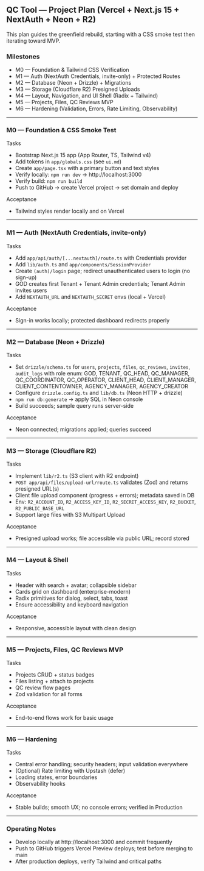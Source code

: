 ## QC Tool — Project Plan (Vercel + Next.js 15 + NextAuth + Neon + R2)

This plan guides the greenfield rebuild, starting with a CSS smoke test then iterating toward MVP.

### Milestones

- M0 — Foundation & Tailwind CSS Verification
- M1 — Auth (NextAuth Credentials, invite-only) + Protected Routes
- M2 — Database (Neon + Drizzle) + Migrations
- M3 — Storage (Cloudflare R2) Presigned Uploads
- M4 — Layout, Navigation, and UI Shell (Radix + Tailwind)
- M5 — Projects, Files, QC Reviews MVP
- M6 — Hardening (Validation, Errors, Rate Limiting, Observability)

---

### M0 — Foundation & CSS Smoke Test

Tasks
- Bootstrap Next.js 15 app (App Router, TS, Tailwind v4)
- Add tokens in `app/globals.css` (see `ui.md`)
- Create `app/page.tsx` with a primary button and text styles
- Verify locally: `npm run dev` → http://localhost:3000
- Verify build: `npm run build`
- Push to GitHub → create Vercel project → set domain and deploy

Acceptance
- Tailwind styles render locally and on Vercel

---

### M1 — Auth (NextAuth Credentials, invite-only)

Tasks
- Add `app/api/auth/[...nextauth]/route.ts` with Credentials provider
- Add `lib/auth.ts` and `app/components/SessionProvider`
- Create `(auth)/login` page; redirect unauthenticated users to login (no sign-up)
- GOD creates first Tenant + Tenant Admin credentials; Tenant Admin invites users
- Add `NEXTAUTH_URL` and `NEXTAUTH_SECRET` envs (local + Vercel)

Acceptance
- Sign-in works locally; protected dashboard redirects properly

---

### M2 — Database (Neon + Drizzle)

Tasks
- Set `drizzle/schema.ts` for `users`, `projects`, `files`, `qc_reviews`, `invites`, `audit_logs` with role enum: GOD, TENANT, QC_HEAD, QC_MANAGER, QC_COORDINATOR, QC_OPERATOR, CLIENT_HEAD, CLIENT_MANAGER, CLIENT_CONTENTOWNER, AGENCY_MANAGER, AGENCY_CREATOR
- Configure `drizzle.config.ts` and `lib/db.ts` (Neon HTTP + drizzle)
- `npm run db:generate` → apply SQL in Neon console
- Build succeeds; sample query runs server-side

Acceptance
- Neon connected; migrations applied; queries succeed

---

### M3 — Storage (Cloudflare R2)

Tasks
- Implement `lib/r2.ts` (S3 client with R2 endpoint)
- `POST app/api/files/upload-url/route.ts` validates (Zod) and returns presigned URL(s)
- Client file upload component (progress + errors); metadata saved in DB
- Env: `R2_ACCOUNT_ID`, `R2_ACCESS_KEY_ID`, `R2_SECRET_ACCESS_KEY`, `R2_BUCKET`, `R2_PUBLIC_BASE_URL`
 - Support large files with S3 Multipart Upload

Acceptance
- Presigned upload works; file accessible via public URL; record stored

---

### M4 — Layout & Shell

Tasks
- Header with search + avatar; collapsible sidebar
- Cards grid on dashboard (enterprise-modern)
- Radix primitives for dialog, select, tabs, toast
- Ensure accessibility and keyboard navigation

Acceptance
- Responsive, accessible layout with clean design

---

### M5 — Projects, Files, QC Reviews MVP

Tasks
- Projects CRUD + status badges
- Files listing + attach to projects
- QC review flow pages
- Zod validation for all forms

Acceptance
- End-to-end flows work for basic usage

---

### M6 — Hardening

Tasks
- Central error handling; security headers; input validation everywhere
- (Optional) Rate limiting with Upstash (defer)
- Loading states, error boundaries
- Observability hooks

Acceptance
- Stable builds; smooth UX; no console errors; verified in Production

---

### Operating Notes

- Develop locally at http://localhost:3000 and commit frequently
- Push to GitHub triggers Vercel Preview deploys; test before merging to main
- After production deploys, verify Tailwind and critical paths


